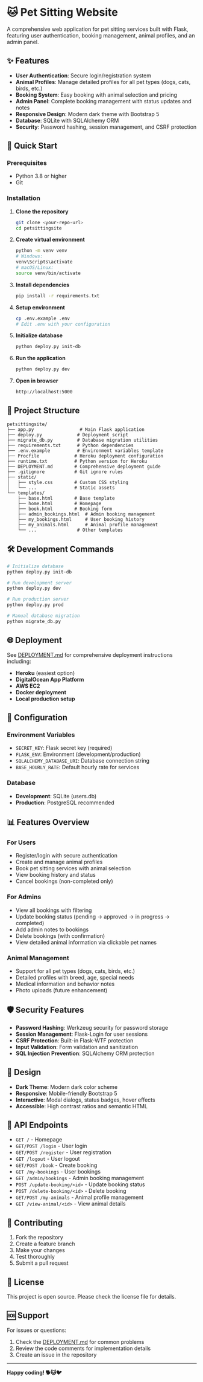 # 🐱 Pet Sitting Website

A comprehensive web application for pet sitting services built with Flask, featuring user authentication, booking management, animal profiles, and an admin panel.

## ✨ Features

- **User Authentication**: Secure login/registration system
- **Animal Profiles**: Manage detailed profiles for all pet types (dogs, cats, birds, etc.)
- **Booking System**: Easy booking with animal selection and pricing
- **Admin Panel**: Complete booking management with status updates and notes
- **Responsive Design**: Modern dark theme with Bootstrap 5
- **Database**: SQLite with SQLAlchemy ORM
- **Security**: Password hashing, session management, and CSRF protection

## 🚀 Quick Start

### Prerequisites
- Python 3.8 or higher
- Git

### Installation

1. **Clone the repository**
   ```bash
   git clone <your-repo-url>
   cd petsittingsite
   ```

2. **Create virtual environment**
   ```bash
   python -m venv venv
   # Windows:
   venv\Scripts\activate
   # macOS/Linux:
   source venv/bin/activate
   ```

3. **Install dependencies**
   ```bash
   pip install -r requirements.txt
   ```

4. **Setup environment**
   ```bash
   cp .env.example .env
   # Edit .env with your configuration
   ```

5. **Initialize database**
   ```bash
   python deploy.py init-db
   ```

6. **Run the application**
   ```bash
   python deploy.py dev
   ```

7. **Open in browser**
   ```
   http://localhost:5000
   ```

## 📁 Project Structure

```
petsittingsite/
├── app.py                 # Main Flask application
├── deploy.py             # Deployment script
├── migrate_db.py         # Database migration utilities
├── requirements.txt      # Python dependencies
├── .env.example          # Environment variables template
├── Procfile             # Heroku deployment configuration
├── runtime.txt          # Python version for Heroku
├── DEPLOYMENT.md        # Comprehensive deployment guide
├── .gitignore           # Git ignore rules
├── static/
│   ├── style.css        # Custom CSS styling
│   └── ...              # Static assets
└── templates/
    ├── base.html        # Base template
    ├── home.html        # Homepage
    ├── book.html        # Booking form
    ├── admin_bookings.html  # Admin booking management
    ├── my_bookings.html     # User booking history
    ├── my_animals.html      # Animal profile management
    └── ...               # Other templates
```

## 🛠️ Development Commands

```bash
# Initialize database
python deploy.py init-db

# Run development server
python deploy.py dev

# Run production server
python deploy.py prod

# Manual database migration
python migrate_db.py
```

## 🌐 Deployment

See [DEPLOYMENT.md](DEPLOYMENT.md) for comprehensive deployment instructions including:

- **Heroku** (easiest option)
- **DigitalOcean App Platform**
- **AWS EC2**
- **Docker deployment**
- **Local production setup**

## 🔧 Configuration

### Environment Variables
- `SECRET_KEY`: Flask secret key (required)
- `FLASK_ENV`: Environment (development/production)
- `SQLALCHEMY_DATABASE_URI`: Database connection string
- `BASE_HOURLY_RATE`: Default hourly rate for services

### Database
- **Development**: SQLite (users.db)
- **Production**: PostgreSQL recommended

## 📊 Features Overview

### For Users
- Register/login with secure authentication
- Create and manage animal profiles
- Book pet sitting services with animal selection
- View booking history and status
- Cancel bookings (non-completed only)

### For Admins
- View all bookings with filtering
- Update booking status (pending → approved → in progress → completed)
- Add admin notes to bookings
- Delete bookings (with confirmation)
- View detailed animal information via clickable pet names

### Animal Management
- Support for all pet types (dogs, cats, birds, etc.)
- Detailed profiles with breed, age, special needs
- Medical information and behavior notes
- Photo uploads (future enhancement)

## 🛡️ Security Features

- **Password Hashing**: Werkzeug security for password storage
- **Session Management**: Flask-Login for user sessions
- **CSRF Protection**: Built-in Flask-WTF protection
- **Input Validation**: Form validation and sanitization
- **SQL Injection Prevention**: SQLAlchemy ORM protection

## 🎨 Design

- **Dark Theme**: Modern dark color scheme
- **Responsive**: Mobile-friendly Bootstrap 5
- **Interactive**: Modal dialogs, status badges, hover effects
- **Accessible**: High contrast ratios and semantic HTML

## 📝 API Endpoints

- `GET /` - Homepage
- `GET/POST /login` - User login
- `GET/POST /register` - User registration
- `GET /logout` - User logout
- `GET/POST /book` - Create booking
- `GET /my-bookings` - User bookings
- `GET /admin/bookings` - Admin booking management
- `POST /update-booking/<id>` - Update booking status
- `POST /delete-booking/<id>` - Delete booking
- `GET/POST /my-animals` - Animal profile management
- `GET /view-animal/<id>` - View animal details

## 🤝 Contributing

1. Fork the repository
2. Create a feature branch
3. Make your changes
4. Test thoroughly
5. Submit a pull request

## 📄 License

This project is open source. Please check the license file for details.

## 🆘 Support

For issues or questions:
1. Check the [DEPLOYMENT.md](DEPLOYMENT.md) for common problems
2. Review the code comments for implementation details
3. Create an issue in the repository

---

**Happy coding! 🐕🐱🐦**